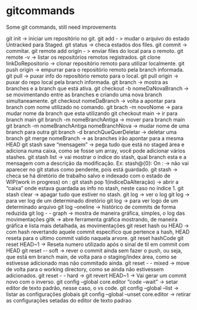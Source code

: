# gitcommands
Some git commands, still need improvements

git init -> iniciar um repositório no git.
git add - > mudar o arquivo do estado Untracked para Staged.
git status -> checa estados dos files.
git commit -> commitar.
git remote add origin <linkDoRepositorio> - > enviar files do local para o remoto.
git remote -v -> listar os repositórios remotos registrados.
git clone linkDoRepositorio -> clonar repositório remoto para utilizar localmente.
git push origin <branch> -> empurrar para o repositório remoto pela branch informada.
git pull -> puxar info do repositório remoto para o local.
git pull origin <branch> -> puxar do repo local pela branch informada.
git branch -> mostra as branches e a branch que está ativa.
git checkout -b nomeDaNovaBranch -> se movimentando entre as branches e criando uma nova branch simultaneamente.
git checkout nomeDaBranch -> volta a apontar para branch com nome utilizado no comando.
git brach -m novoNome -> para mudar nome da branch que esta utilizando
git checkout main -> ir para branch main
git branch -m nomeBranchAntiga -> mover para branch main 
git branch -m nomeBranchAntiga  nomeBranchNova -> mudar nome de uma branch para outra
git branch -d branchQueQuerDeletar -> deletar uma branch
git merge nomeBranch -> as branches irão apontar para a mesma HEAD
git stash save “mensagem” -> pega tudo que está no staged área e adiciona numa caixa, como se fosse um array, você pode adicionar vários stashes.
git stash list -> vai mostrar o índice do stash, qual branch esta e a mensagem com a descrição da modificação. Ex: stash@{0}: On <branchName>: <mensagemDescricaoDaMudanca>  -> não vai aparecer no git status como pendente, pois está guardado.
git stash -> checa se há diretório de trabalho salvo e indexado com o estado de WIP(work in progress) on <branch>:
git stash pop 1(indiceDaAlteração) -> abrir a “caixa” onde estava guardada as info no stash, neste caso no índice 1.
git stash clear -> apagar tudo que estiver no stash.
git log -> ver o log
git log <nomeDiretorio> -> para ver log de um determinado diretório
git log <nomeFile> -> para ver logo de um determinado arquivo
git log –oneline -> histórico de commits de forma reduzida
git log - - graph -> mostra de maneira gráfica, simples, o log das movimentações
gitk -> abre ferramenta gráfica mostrando, de maneira gráfica e lista mais detalhada, as movimentações
git reset hash ou HEAD -> com hash revertando aquele commit especifico que  pertence a hash, HEAD reseta para o ultimo commit valido naquela arvore.
git reset hashCode
git reset HEAD~1 -> Reseta numero utilizado após o sinal de til em commit com HEAD
git reset -- soft -> rever o commit ainda sem fazer o push, ou seja, que está em branch main, de volta para o staging/index área, como se estivesse adicionado mas não commitado ainda.
git reset - - mixed -> move de volta para o working directory, como se ainda não estivessem adicionados.
git reset - - hard -> 
git revert HEAD~1 -> Vai gerar um commit novo com o inverso.
git config –global core.editor “code –wait” -> setar editor de texto padrão, nesse caso, o vs code.
git config –global –list -> listar as configurações globais
git config –global –unset core.editor -> retirar as configurações setadas do editor de texto padrao
